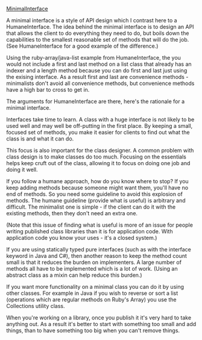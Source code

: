 [MinimalInterface](http://martinfowler.com/bliki/MinimalInterface.html)

A minimal interface is a style of API design which I contrast here to a HumaneInterface. The idea behind the minimal interface is to design an API that allows the client to do everything they need to do, but boils down the capabilities to the smallest reasonable set of methods that will do the job. (See HumaneInterface for a good example of the difference.)

Using the ruby-array/java-list example from HumaneInterface, the you would not include a first and last method on a list class that already has an indexer and a length method because you can do first and last just using the exising interface. As a result first and last are convenience methods - minimalists don't avoid all convenience methods, but convenience methods have a high bar to cross to get in.

The arguments for HumaneInterface are there, here's the rationale for a minimal interface.

Interfaces take time to learn. A class with a huge interface is not likely to be used well and may well be off-putting in the first place. By keeping a small, focused set of methods, you make it easier for clients to find out what the class is and what it can do.

This focus is also important for the class designer. A common problem with class design is to make classes do too much. Focusing on the essentials helps keep cruft out of the class, allowing it to focus on doing one job and doing it well.

If you follow a humane approach, how do you know where to stop? If you keep adding methods because someone might want them, you'll have no end of methods. So you need some guideline to avoid this explosion of methods. The humane guideline (provide what is useful) is arbitrary and difficult. The minimalist one is simple - if the client can do it with the existing methods, then they don't need an extra one.

(Note that this issue of finding what is useful is more of an issue for people writing published class libraries than it is for application code. With application code you know your uses - it's a closed system.)

If you are using statically typed pure interfaces (such as with the interface keyword in Java and C#), then another reason to keep the method count small is that it reduces the burden on implementers. A large number of methods all have to be implemented which is a lot of work. (Using an abstract class as a mixin can help reduce this burden.)

If you want more functionality on a minimal class you can do it by using other classes. For example in Java if you wish to reverse or sort a list (operations which are regular methods on Ruby's Array) you use the Collections utility class.

When you're working on a library, once you publish it it's very hard to take anything out. As a result it's better to start with something too small and add things, than to have something too big when you can't remove things.